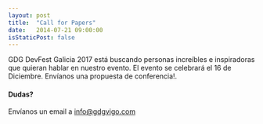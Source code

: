```yaml
---
layout: post
title:  "Call for Papers"
date:   2014-07-21 09:00:00
isStaticPost: false
---
```

GDG DevFest Galicia 2017 está buscando personas increíbles e inspiradoras que quieran hablar en nuestro evento. El evento se celebrará el 16 de Diciembre. Envíanos una propuesta de conferencia!.

#### Dudas?
Envíanos un email a [info@gdgvigo.com](mailto:info@gdgvigo.com)